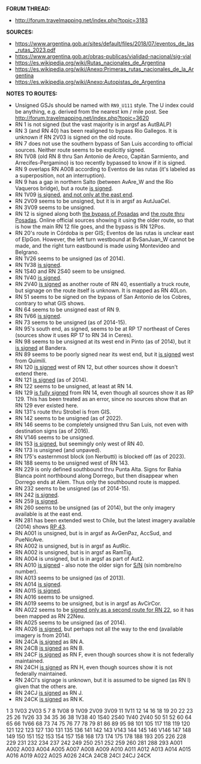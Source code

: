 ﻿**FORUM THREAD:**
- http://forum.travelmapping.net/index.php?topic=3183


**SOURCES:**
- https://www.argentina.gob.ar/sites/default/files/2018/07/eventos_de_las_rutas_2023.pdf
- https://www.argentina.gob.ar/obras-publicas/vialidad-nacional/sig-vial
- https://es.wikipedia.org/wiki/Rutas_nacionales_de_Argentina
- https://es.wikipedia.org/wiki/Anexo:Primeras_rutas_nacionales_de_la_Argentina
- https://es.wikipedia.org/wiki/Anexo:Autopistas_de_Argentina


**NOTES TO ROUTES:**
- Unsigned GSJs should be named with `RN9_U111` style. The U index could be anything, e.g. derived from the nearest km / mile post. See http://forum.travelmapping.net/index.php?topic=3620
- RN 1 is not signed (but the vast majority is in argsf as AutBALP)
- RN 3 (and RN 40) has been realigned to bypass Rio Gallegos. It is unknown if RN 2V03 is signed on the old route.
- RN 7 does not use the southern bypass of San Luis according to official sources. Neither route seems to be explicitly signed.
- RN 1V08 (old RN 8 thru San Antonio de Areco, Capitán Sarmiento, and Arrecifes-Pergamino) is too recently bypassed to know if it is signed.
- RN 9 overlaps RN A008 according to Eventos de las rutas (it's labeled as a superposition, not an interruption).
- RN 9 has a gap in northern Salto (between AvAre_W and the Río Vaqueros bridge), but a route [is signed](https://www.google.com/maps/@-24.7735826,-65.4148852,3a,38.6y,333.67h,93.37t/data=!3m6!1e1!3m4!1sHGudDziXOj7C-J2tJqH1Gg!2e0!7i16384!8i8192?entry=ttu).
- RN 1V09 [is signed](https://www.google.com/maps/@-32.9265087,-60.7235596,3a,15y,195.96h,96.25t/data=!3m6!1e1!3m4!1swjRlxtE2QjHmxeXTm03WLA!2e0!7i16384!8i8192?entry=ttu), [and not only at the east end](https://www.google.com/maps/@-32.7844692,-61.5446597,3a,15y,323.28h,83.43t/data=!3m6!1e1!3m4!1sa9o9yRtKAhfoxdfJx3-nHg!2e0!7i16384!8i8192?entry=ttu).
- RN 2V09 seems to be unsigned, but it is in argsf as AutJuaCel.
- RN 3V09 seems to be unsigned.
- RN 12 is signed along both [the bypass of Posadas](https://www.google.com/maps/@-27.448722,-56.0298176,3a,15.2y,148.81h,86.99t/data=!3m6!1e1!3m4!1s9V9grb9epX59Znexox2iGA!2e0!7i13312!8i6656?entry=ttu) and [the route thru Posadas](https://www.google.com/maps/@-27.4595809,-55.862663,3a,35.8y,17.33h,110.8t/data=!3m6!1e1!3m4!1s6tjEJzfJnJvotAZ8ljQLVg!2e0!7i16384!8i8192?entry=ttu). Online official sources showing it using the older route, so that is how the main RN 12 file goes, and the bypass is RN 12Pos.
- RN 20's route in Córdoba is per GIS; Eventos de las rutas is unclear east of ElpGon. However, the left turn westbound at BvSanJuan_W cannot be made, and the right turn eastbound is made using Montevideo and Belgrano.
- RN 1V26 seems to be unsigned (as of 2014).
- RN 1V38 [is signed](https://www.google.com/maps/@-27.3714294,-65.5650386,3a,17.1y,138.3h,105.74t/data=!3m6!1e1!3m4!1sc54ghIMfna99TCsEOYysSQ!2e0!7i16384!8i8192?entry=ttu).
- RN 1S40 and RN 2S40 seem to be unsigned.
- RN 1V40 [is signed](https://www.google.com/maps/@-24.2176037,-66.3203401,3a,16.7y,315.11h,85.34t/data=!3m6!1e1!3m4!1siowPiWD_giS60fded_4iaw!2e0!7i16384!8i8192?entry=ttu).
- RN 2V40 [is signed](https://www.google.com/maps/@-27.7190292,-67.1581034,3a,27.2y,55.94h,109.26t/data=!3m6!1e1!3m4!1s8xtwRUQSdjEoNFVaxHhBsA!2e0!7i16384!8i8192?entry=ttu) as another route of RN 40, essentially a truck route, but signage on the route itself is unknown. It is mapped as RN 40Lon.
- RN 51 seems to be signed on the bypass of San Antonio de los Cobres, contrary to what GIS shows.
- RN 64 seems to be unsigned east of RN 9.
- RN 1V66 [is signed](https://www.google.com/maps/@-24.4734316,-65.0382964,3a,15.2y,25.41h,89.41t/data=!3m6!1e1!3m4!1sd30ub7F9tkvA91bsgKjqUQ!2e0!7i16384!8i8192?entry=ttu).
- RN 73 seems to be unsigned (as of 2014-15).
- RN 95's south end, as signed, seems to be at RP 17 northeast of Ceres (sources show it uses RP 17 to RN 34 in Ceres).
- RN 98 seems to be unsigned at its west end in Pinto (as of 2014), but it [is signed](https://www.google.com/maps/@-28.8956185,-62.2676789,3a,28.8y,84.63h,107.03t/data=!3m6!1e1!3m4!1s6OEbKWbPeSZG6IUJxxjH2A!2e0!7i13312!8i6656?entry=ttu) at Bandera.
- RN 89 seems to be poorly signed near its west end, but it [is signed](https://www.google.com/maps/@-27.6570494,-62.4292388,3a,75y,250.83h,94.03t/data=!3m6!1e1!3m4!1syBe59wN5pzWYUJ_tlz19RQ!2e0!7i16384!8i8192?entry=ttu) west from Quimilí.
- RN 120 [is signed](https://www.google.com/maps/@-27.5850308,-56.6350629,3a,32.2y,268.84h,81.92t/data=!3m6!1e1!3m4!1s2aRrVadc-cPiupY3YqZP3A!2e0!7i16384!8i8192?entry=ttu) west of RN 12, but other sources show it doesn't extend there.
- RN 121 [is signed](https://www.google.com/maps/@-28.5738042,-56.0583919,3a,15.3y,156.54h,84.64t/data=!3m6!1e1!3m4!1sMffopIsL0cxvOnO3WZwJlA!2e0!7i13312!8i6656?entry=ttu) (as of 2014).
- RN 122 seems to be unsigned, at least at RN 14.
- RN 129 [is fully signed](https://www.google.com/maps/@-30.2742958,-57.9565668,3a,16.4y,338.09h,88.62t/data=!3m6!1e1!3m4!1sqIbfN_Dyamp9qQGaP66BHw!2e0!7i16384!8i8192?entry=ttu) from RN 14, even though all sources show it as RP 129. This has been treated as an error, since no sources show that an RN 129 ever existed here.
- RN 131's route thru Strobel is from GIS.
- RN 142 seems to be unsigned (as of 2022).
- RN 146 seems to be completely unsigned thru San Luis, not even with destination signs (as of 2016).
- RN V146 seems to be unsigned.
- RN 153 [is signed](https://www.google.com/maps/@-31.9848216,-68.6930735,3a,15y,15.08h,82.58t/data=!3m6!1e1!3m4!1s0ribq4Z_QVICb7qDW4MCyg!2e0!7i16384!8i8192?entry=ttu), but seemingly only west of RN 40.
- RN 173 is unsigned (and unpaved).
- RN 175's easternmost block (on Nerbutti) is blocked off (as of 2023).
- RN 188 seems to be unsigned west of RN 143.
- RN 229 is only defined southbound thru Punta Alta. Signs for Bahia Blanca point northbound along Dorrego, but then disappear when Dorrego ends at Alem. Thus only the southbound route is mapped.
- RN 232 seems to be unsigned (as of 2014-15).
- RN 242 [is signed](https://www.google.com/maps/@-38.5060229,-70.4672872,3a,39.4y,313.12h,80.19t/data=!3m6!1e1!3m4!1si7tl4_2HukX27YrZSLbnUA!2e0!7i13312!8i6656?entry=ttu).
- RN 259 [is signed](https://radio3cadenapatagonia.com.ar/en-pocas-semanas-habra-novedades-sobre-la-pavimentacion-de-la-ruta-259/).
- RN 260 seems to be unsigned (as of 2014), but the only imagery available is at the east end.
- RN 281 has been extended west to Chile, but the latest imagery available (2014) shows [RP 43](https://www.google.com/maps/@-47.0133625,-67.2598466,3a,44.3y,283.35h,86.5t/data=!3m6!1e1!3m4!1shxqOmyhWyFk2rlgJ2XJVxw!2e0!7i13312!8i6656?entry=ttu).
- RN A001 is unsigned, but is in argsf as AvGenPaz, AccSud, and PueNicAve.
- RN A002 is unsigned, but is in argsf as AutRic.
- RN A002 is unsigned, but is in argsf as RamTig.
- RN A004 is unsigned, but is in argsf as part of Aut2.
- RN A010 [is signed](https://www.google.com/maps/@-42.7402428,-65.0402514,3a,15y,222.38h,81.25t/data=!3m6!1e1!3m4!1sTdSJjwcRVEslE_L6yhXQ_w!2e0!7i13312!8i6656?entry=ttu) - also note the older sign for [S/N](https://www.google.com/maps/@-42.7405371,-65.040196,3a,15y,229.02h,80.18t/data=!3m6!1e1!3m4!1s5RlMASrJTC7peaH2OLRO3w!2e0!7i13312!8i6656?entry=ttu) (sin nombre/no number).
- RN A013 seems to be unsigned (as of 2013).
- RN A014 [is signed](https://www.google.com/maps/@-31.5505221,-68.5005258,3a,17.1y,296.94h,103.22t/data=!3m6!1e1!3m4!1sJtXsS-3d8-Qv9Wn61orvvA!2e0!7i16384!8i8192?entry=ttu).
- RN A015 [is signed](https://www.google.com/maps/@-31.2848541,-58.077599,3a,31.5y,64.15h,84.37t/data=!3m6!1e1!3m4!1s8WQbdQdHfRW2cr2_fXMDng!2e0!7i16384!8i8192?entry=ttu).
- RN A016 seems to be unsigned.
- RN A019 seems to be unsigned, but is in argsf as AvCirCor.
- RN A022 seems to be [signed only as a second route for RN 22](https://youtu.be/8gzlCpMIhiY?t=1025), so it has been mapped as RN 22Neu.
- RN A025 seems to be unsigned (as of 2014).
- RN A026 [is signed](https://www.google.com/maps/@-40.7133845,-65.0031998,3a,15y,111.97h,84.98t/data=!3m6!1e1!3m4!1s0MpU3xQP1cjCCQyL1beEtA!2e0!7i13312!8i6656?entry=ttu), but perhaps not all the way to the end (available imagery is from 2014).
- RN 24CA [is signed](https://www.google.com/maps/@-54.2313883,-67.2065627,3a,31.8y,231.82h,79.36t/data=!3m6!1e1!3m4!1s3xUwpKRt5hhrIUaXCGpHqg!2e0!7i13312!8i6656?entry=ttu) as RN A.
- RN 24CB [is signed](https://www.google.com/maps/@-53.8538716,-67.7566283,3a,15y,334.25h,83.98t/data=!3m6!1e1!3m4!1soEQpmAtRoEjhncm6UfBLZQ!2e0!7i13312!8i6656?entry=ttu) as RN B.
- RN 24CF [is signed](https://www.google.com/maps/@-53.8689748,-67.6908394,3a,33.1y,168.53h,80.25t/data=!3m6!1e1!3m4!1sGGwq91xrDwcUdHPs_xxuoQ!2e0!7i13312!8i6656?entry=ttu) as RN F, even though sources show it is not federally maintained.
- RN 24CH [is signed](https://www.google.com/maps/@-54.3560024,-67.2512376,3a,15y,210.79h,85.03t/data=!3m6!1e1!3m4!1sUsa_ENhuFW4-tovEg0EcmQ!2e0!7i13312!8i6656?entry=ttu) as RN H, even though sources show it is not federally maintained.
- RN 24CI's signage is unknown, but it is assumed to be signed (as RN I) given that the others are.
- RN 24CJ [is signed](https://www.google.com/maps/@-54.7406811,-67.8312442,3a,32.5y,153.08h,79.46t/data=!3m6!1e1!3m4!1sW5kD7okd-rt2W5A_lccqwg!2e0!7i13312!8i6656?entry=ttu) as RN J.
- RN 24CK [is signed](https://www.google.com/maps/@-54.853647,-67.5029626,3a,15y,289.52h,85.31t/data=!3m6!1e1!3m4!1suMUUW8_7HAI8CXM7HXTX0g!2e0!7i13312!8i6656?entry=ttu) as RN K.

1 3 1V03 2V03 5 7 8 1V08 9 1V09 2V09 3V09 11 1V11 12 14 16 18 19 20 22 23 25 26 1V26 33 34 35 36 38 1V38 40 1S40 2S40 1V40 2V40 50 51 52 60 64 65 66 1V66 68 73 74 75 76 77 78 79 81 86 89 95 98
101 105 117 118 119 120 121 122 123 127 130 131 135 136 141 142 143 V143 144 145 146 V146 147 148 149 150 151 152 153 154 157 158 168 173 174 175 178 188 193
205 226 228 229 231 232 234 237 242 249 250 251 252 259 260 281 288 293
A001 A002 A003 A004 A005 A007 A008 A009 A010 A011 A012 A013 A014 A015 A016 A019 A022 A025 A026
24CA 24CB 24CI 24CJ 24CK
